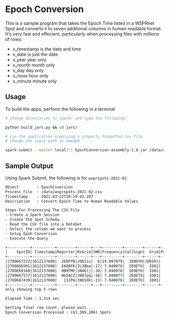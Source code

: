 # Epoch Conversion

This is a sample program that takes the Epoch Time listed in a WSPRnet Spot and
converts it to seven additional columns in human readable format. It's very fast and effecient,
particularly when processing files with millions of rows:

- x_timestamp is the date and time
- x_date is just the date
- x_year year only
- x_month month only
- x_day day only
- x_hous hour only
- x_minute minute only

## Usage

To build the apps, perform the following in a terminal

```bash
# change directories to spark/ and type the following:

python build_jars.py && cd jars/

# run the application supplying a properly formatted csv file
# change the input-path as needed

spark-submit --master local[*] EpochConversion-assembly-1.0.jar /data/wsprspots-2021-02.csv
```

## Sample Output

Using Spark Submit, the following is for `wsprspots-2021-02`.

```bash
Object        : EpochCoversion
Process File  : /data/wsprspots-2021-02.csv
Tiimestamp    : 2021-03-22T10:19:43.207
Description   : Convert Epoch Time to Human Readable Values

Steps For Processing The CSV File
- Create a Spark Session
- Create the Spot Schema
- Read the CSV file into a DataSet
- Select the column we want to process
- Setup Epoh Conversion
- Execute the Query

+----------+----------+--------+------+---+---------+--------+------+-----+-----+--------+-------+----+--------+----+-------------------+----------+------+-------+-----+------+--------+
|    SpotID| Timestamp|Reporter|RxGrid|SNR|Frequency|CallSign|  Grid|Power|Drift|Distance|Azimuth|Band| Version|Code|        x_timestamp|    x_date|x_year|x_month|x_day|x_hour|x_minute|
+----------+----------+--------+------+---+---------+--------+------+-----+-----+--------+-------+----+--------+----+-------------------+----------+------+-------+-----+------+--------+
|2789667222|1612137600|  2E0PYB|JO01is|  6|14.097079|  2E0DYH|JO01ht|   10|    0|       7|   null|  14|   2.1.2|   1|2021-02-01 00:00:00|2021-02-01|  2021|      2|    1|     0|       0|
|2789666501|1612137600|  EA8BFK|IL38bo|-17| 7.040078|  2E0ETU|  IO81|   27|    0|    2699|   null|   7|    null|   1|2021-02-01 00:00:00|2021-02-01|  2021|      2|    1|     0|       0|
|2789669160|1612137600|  HB9TMC|JN46lj|-20| 7.040076|  2E0ETU|  IO81|   27|    0|    1041|    118|   7|    null|   1|2021-02-01 00:00:00|2021-02-01|  2021|      2|    1|     0|       0|
|2789667577|1612137600|  HG5ACZ|JN87pq|-16| 7.040077|  2E0ETU|  IO81|   27|    0|    1520|     98|   7|1.3 Kiwi|   1|2021-02-01 00:00:00|2021-02-01|  2021|      2|    1|     0|       0|
|2789667439|1612137600|   I3JPA|JN65dk|-13| 7.040078|  2E0ETU|  IO81|   27|    0|    1311|    115|   7|1.3 Kiwi|   1|2021-02-01 00:00:00|2021-02-01|  2021|      2|    1|     0|       0|
+----------+----------+--------+------+---+---------+--------+------+-----+-----+--------+-------+----+--------+----+-------------------+----------+------+-------+-----+------+--------+
only showing top 5 rows

Elapsed Time : 1.314 sec

Getting final row count, please wait...
Epoch Conversion Processed : (63,369,286) Spots
```
